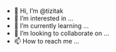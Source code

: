 - 👋 Hi, I’m @tizitak
- 👀 I’m interested in ...
- 🌱 I’m currently learning ...
- 💞️ I’m looking to collaborate on ...
- 📫 How to reach me ...

<!---
tizitak/tizitak is a ✨ special ✨ repository because its `README.md` (this file) appears on your GitHub profile.
You can click the Preview link to take a look at your changes.
--->
